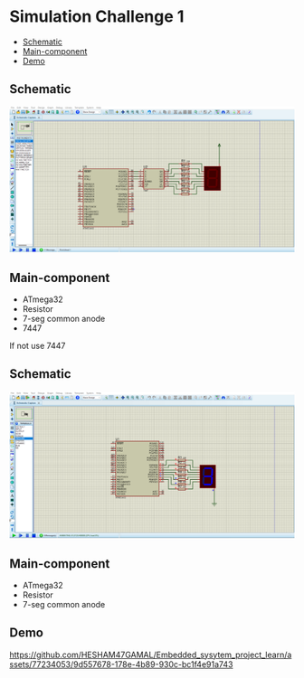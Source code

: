 # Simulation Challenge 1
- [Schematic](#Schematic)
- [Main-component](#Main-component)
- [Demo](#Demo)

## Schematic

<img src="https://github.com/HESHAM47GAMAL/Embedded_sysytem_project_learn/blob/main/Interface_P1/3.Timers/Proteus_simulation/3.Challenge1/Schematic1.png">


## Main-component

- ATmega32
- Resistor
- 7-seg common anode 
- 7447


<p> If not use 7447</p>

## Schematic

<img src="https://github.com/HESHAM47GAMAL/Embedded_sysytem_project_learn/blob/main/Interface_P1/3.Timers/Proteus_simulation/3.Challenge1/Schematic2.png">


## Main-component

- ATmega32
- Resistor
- 7-seg common anode 

## Demo

https://github.com/HESHAM47GAMAL/Embedded_sysytem_project_learn/assets/77234053/9d557678-178e-4b89-930c-bc1f4e91a743


